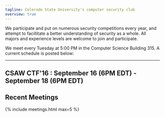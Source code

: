 ```yaml
---
tagline: Colorado State University's computer security club
overview: true
---
```


We participate and put on numerous security competitions every year, and attempt to facillitate a better understanding of security as a whole. All majors and experience levels are welcome to join and participate.

We meet every Tuesday at 5:00 PM in the Computer Science Building 315. A current schedule is posted below:

---

CSAW CTF'16 : September 16 (6PM EDT) - September 18 (6PM EDT)
---

## Recent Meetings
{% include meetings.html max=5 %}
